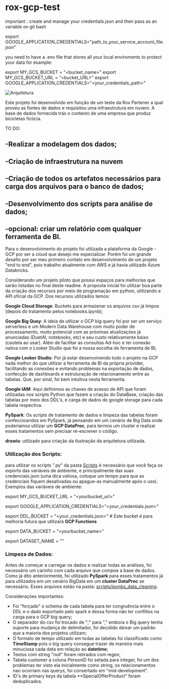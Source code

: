 # rox-gcp-test
important : create and manage your credentials.json and then pass as an variable on git bash

export GOOGLE_APPLICATION_CREDENTIALS="path_to_your_service_account_file.json"

you need to have a .env file that stores all your local enviroments to protect your data for example:

export  MY_GCS_BUCKET = "<bucket_name>"
export  MY_GCS_BUCKET_URL = "<bucket_URL>"
export  GOOGLE_APPLICATION_CREDENTIALS="<your_credentials_path>"



![Arquitetura](https://github.com/matheusbudin/rox-gcp-test/blob/features-dev/images_for_readme/gcp-architecture.png)


Este projeto foi desenvolvido em função de um teste da Rox Partener a qual proveu as fontes de dados e requisitou uma infraestrutura em nuvem.
A base de dados fornecida trás o contexto de uma empresa que produz bicicletas fictícia.

TO DO:

## -Realizar a modelagem dos dados;
## -Criação de infraestrutura na nuvem 
## -Criação de todos os artefatos necessários para carga dos arquivos para o banco de dados;
## -Desenvolvimento dos scripts para análise de dados;
## -opcional: criar um relatório com qualquer ferramenta de BI.

Para o desenvolvimento do projeto foi utilizada a plataforma da Google - GCP por ser a cloud que desejo me especializar. Porém foi um grande desafio por ser meu primeiro contato em desenvolvimento de um projeto "end to end", pois trabalho atualmente com AWS e já havia utilizado Azure Databricks.

Considerando um projeto piloto que possui espaços para melhorias que serão listadas no final deste readme. A proposta inicial foi utilizar boa parte da criação dos recursos por meio de programação em python, utilizando a API oficial da GCP. Dos recursos utilizados temos:

 **Google Cloud Storage**: Buckets para armazenar os arquivos csv já limpos (depois do tratamento pelos notebooks.ipynb);

 **Google Big Quey**: A ideia de utilizar o GCP big query foi por ser um serviço serverless e um Modern Data Warehouse com muito poder de processamento, muito potencial com as próximas atualizações já anunciadas (DuetAI, notebooks, etc) e seu custo relativamente baixo (cautela ao usar). Além de facilitar as consultas Ad-hoc e ter conexão nativa com o Looker Studio que foi a nossa escolha de ferramenta de BI;
 
 **Google Looker Studio**: Por já estar desenvolvendo todo o projeto na GCP nada melhor do que utilizar a ferramenta de BI da própria provider, facilitando as conexões e evitando problemas na exportação de dados, confecção de dashboards e estruturação de relacionamento entre as tabelas. Que, por sinal, foi bem intuitiva nesta ferramenta.

 **Google IAM**: Aqui definimos as chaves de acesso de API que foram utilizadas nos scripts Python que fazem a criação do DataBase, criação das tabelas por meio dos DDL's, e carga de dados do google storage para cada tabela respectiva.

 **PySpark**: Os scripts de tratamento de dados e limpeza das tabelas foram confeccioandos em PySpark, já pensando em um cenário de Big Data onde poderiamos utilizar um **GCP DataProc**, para termos um cluster e realizar esses tratamentos sem precisar re-escrever o código.

 **drawio**: utilizado para criação da ilustração da arquitetura utilizada.


 ### Utilização dos Scripts:

 para utilizar os scripts ".py" da pasta [Scripts](https://github.com/matheusbudin/rox-gcp-test/tree/features-dev/scripts) é necessário que você faça os exports das variáveis de ambiente, e principalmente das suas credenciais.json (uma dica valiosa, coloque um tempo para que as credenciais fiquem desativadas ou apague-as manualmente após o uso). Exemplos das variáveis de ambiente:


export  MY_GCS_BUCKET_URL = "<yourbucket_url>"

export  GOOGLE_APPLICATION_CREDENTIALS="<your_credentials.json>"

export DDL_BUCKET = "<your_credentials.json>"  # Este bucket é para melhoria futura que utilizará **GCP Functions**

export DATA_BUCKET = "<yourbucket_name>" 

export DATASET_NAME = "<yourDataSetName>"


### Limpeza de Dados:

Antes de começar a carregar os dados e realizar todas as análises, foi necessário um carinho com cada arquivo que compoe a base de dados. Como já dito anteriormente, foi utilizado **PySpark** para esses tratamentos já para utilizados em um cenário BigData em um **cluster DataProc** se necessário. Esses arquivos estão na pasta: [scripts/ipynbs_data_cleaning](https://github.com/matheusbudin/rox-gcp-test/tree/features-dev/scripts/ipynbs_data_cleaning).

Considerações importantes: 
- Foi "forçado" o schema de cada tabela para ter congruência entre o DDL e o dado exportado pelo spark e dessa forma não ter conflitos na carga para o GCP big query;
- O separador do csv foi trocado de ";" para "," embora o Big query tenha suporte para mudança de delimitador, foi decidido deixar um padrão que a maioria dos projetos utilizam;
- O formato de tempo utilizado em todas as tabelas foi classificado como **TimeStamp** pois o big query consegue trazer de maneira mais minuciosa cada data em relação ao **datetime**;
- Textos com string "null" foram retirados com regex;
- Tabela customer a coluna PersonID foi setada para integer, foi um dos problemas ter visto ela inicialmente como string, os relacionamentos nao ocorriam nas querys, foi consertado em "mid-development".
- ID's de primary keys da tabela **SpecialOfferProduct" foram deduplicados.

